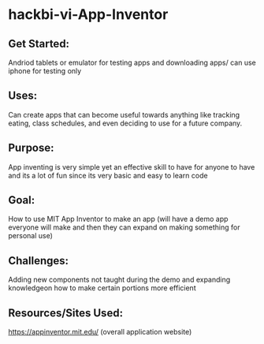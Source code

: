 # hackbi-vi-App-Inventor

## Get Started:
Andriod tablets or emulator for testing apps and downloading apps/ can use iphone for testing only

## Uses:
Can create apps that can become useful towards anything like tracking eating, class schedules, and even deciding to use for a future company.

## Purpose: 
App inventing is very simple yet an effective skill to have for anyone to have and its a lot of fun since its very basic and easy to learn code

## Goal: 
How to use MIT App Inventor to make an app (will have a demo app everyone will make and then they can expand on making something for personal use)

## Challenges: 
Adding new components not taught during the demo and expanding knowledgeon how to make certain portions more efficient

## Resources/Sites Used: 
https://appinventor.mit.edu/ (overall application website)
